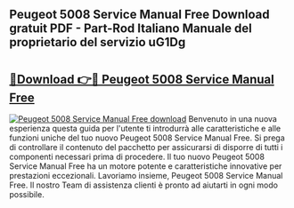 ## Peugeot 5008 Service Manual Free Download gratuit PDF - Part-Rod Italiano Manuale del proprietario del servizio uG1Dg

# <h2><a href="http://dfe8t0.blite.top/?on=Peugeot+5008+Service+Manual+Free">🔗Download 👉🔴 Peugeot 5008 Service Manual Free</a></h2>

[![Peugeot 5008 Service Manual Free download](https://i.imgur.com/lujVjoI.png)](http://dfe8t0.blite.top/?on=Peugeot+5008+Service+Manual+Free)
Benvenuto in una nuova esperienza questa guida per l'utente ti introdurrà alle caratteristiche e alle funzioni uniche del tuo nuovo Peugeot 5008 Service Manual Free. Si prega di controllare il contenuto del pacchetto per assicurarsi di disporre di tutti i componenti necessari prima di procedere. Il tuo nuovo Peugeot 5008 Service Manual Free ha un motore potente e caratteristiche innovative per prestazioni eccezionali. Lavoriamo insieme, Peugeot 5008 Service Manual Free. Il nostro Team di assistenza clienti è pronto ad aiutarti in ogni modo possibile.
